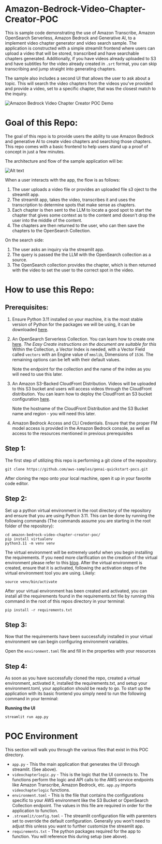 # Amazon-Bedrock-Video-Chapter-Creator-POC

This is sample code demonstrating the use of Amazon Transcribe, Amazon OpenSearch Serverless, Amazon Bedrock and Generative AI, to a implement video chapter generator and video search sample. The application is constructed with a simple streamlit frontend where users can upload a video that will be stored, transcribed and have searchable chapters generated. Additionally, if you have videos already uploaded to S3 and have subtitles for the video already created in `.srt` format, you can skip transcribing and jump straight into generating chapters.

The sample also includes a second UI that allows the user to ask about a topic. This will search the video chapters from the videos you've provided and provide a video, set to a specific chapter, that was the closest match to the inquiry.

![Amazon Bedrock Video Chapter Creator POC Demo](images/demo.gif)

# **Goal of this Repo:**

The goal of this repo is to provide users the ability to use Amazon Bedrock and generative AI to create video chapters and searching those chapters. 
This repo comes with a basic frontend to help users stand up a proof of concept in just a few minutes.

The architecture and flow of the sample application will be:

![Alt text](ingest-transcribe-query-workflow.png "POC Architecture")

When a user interacts with the app, the flow is as follows:

1. The user uploads a video file or provides an uploaded file s3 oject to the streamlit app. 
2. The streamlit app, takes the video, transcribes it and uses the transcription to determine spots that make sense as chapters.
3. Each chapter is then sent to the LLM to locate a good spot to start the chapter that gives some context as to the content amd doesn't drop the user into the middle of the content.
4. The chapters are then returned to the user, who can then save the chapters to the OpenSearch Collection. 

On the search side:
1. The user asks an inquiry via the streamlit app.
2. The query is passed the the LLM with the OpenSearch collection as a source.
3. The OpenSearch collection provides the chapter, which is then returned with the video to set the user to the correct spot in the video. 

# How to use this Repo:

## Prerequisites:

1. Ensure Python 3.11 installed on your machine, it is the most stable version of Python for the packages we will be using, it can be downloaded [here](https://www.python.org/downloads/release/python-3911/).
2. An OpenSearch Serverless Collection. You can learn how to create one [here](https://docs.aws.amazon.com/opensearch-service/latest/developerguide/serverless-vector-search.html).
*The Easy Create instructions on the document are suitable for this*
Within the Collection, a Vector Index is needed, with a Vector Field called `vectors` with an Engine value of `mmslib`, Dimensions of `1536`. The remaining options can be left with their default values.

    Note the endpoint for the collection and the name of the index as you will need to use this later. 
3. An Amazon S3-Backed CloudFront Distribution. Videos will be uploaded to this S3 bucket and users will access videos through the CloudFront distribution. You can learn how to deploy the CloudFront an S3 bucket configuration [here](https://docs.aws.amazon.com/AmazonCloudFront/latest/DeveloperGuide/GettingStarted.SimpleDistribution.html). 

    Note the hostname of the CloudFront Distribution and the S3 Bucket name and region - you will need this later. 
4. Amazon Bedrock Access and CLI Credentials. Ensure that the proper FM model access is provided in the Amazon Bedrock console, as well as access to the resources mentioned in previous prerequisites

## Step 1:

The first step of utilizing this repo is performing a git clone of the repository.

```
git clone https://github.com/aws-samples/genai-quickstart-pocs.git
```

After cloning the repo onto your local machine, open it up in your favorite code editor. 


## Step 2:

Set up a python virtual environment in the root directory of the repository and ensure that you are using Python 3.11. This can be done by running the following commands (The commands assume you are starting in the root folder of the repository):

```
cd amazon-bedrock-video-chapter-creator-poc/
pip install virtualenv
python3.11 -m venv venv
```

The virtual environment will be extremely useful when you begin installing the requirements. If you need more clarification on the creation of the virtual environment please refer to this [blog](https://www.freecodecamp.org/news/how-to-setup-virtual-environments-in-python/).
After the virtual environment is created, ensure that it is activated, following the activation steps of the virtual environment tool you are using. Likely:

```
source venv/bin/activate
```

After your virtual environment has been created and activated, you can install all the requirements found in the requirements.txt file by running this command in the root of this repos directory in your terminal:

```
pip install -r requirements.txt
```

## Step 3:
 
Now that the requirements have been successfully installed in your virtual environment we can begin configuring environment variables.

Open the `environment.toml` file and fill in the properties with your resources

## Step 4:

As soon as you have successfully cloned the repo, created a virtual environment, activated it, installed the requirements.txt, and setup your environment.toml, your application should be ready to go.
To start up the application with its basic frontend you simply need to run the following command in your terminal:

**Running the UI**
```
streamlit run app.py
```

# POC Environment
This section will walk you through the various files that exist in this POC directory.

* `app.py` - This the main application that generates the UI through streamlit. (See above).
* `videochapterlogic.py` - This is the logic that the UI connects to. The functions perform the logic and API calls to the AWS service endpoints like Amazon Transcribe, Amazon Bedrock, etc. `app.py` imports `videochapterlogic` functions.
* `environment.toml` - This is the file that contains the configurations specific to your AWS environment like the S3 Bucket or OpenSearch Collection endpoint. The values in this file are required in order for the application to function.
* `.streamlit/config.toml` - The streamlit configuration file with paremters set to override the default configuration. Generally you won't need to adjust this unless you want to further customize the streamlit app. 
* `requirements.txt` - The python packages required for the app to function. You will reference this during setup (see above).